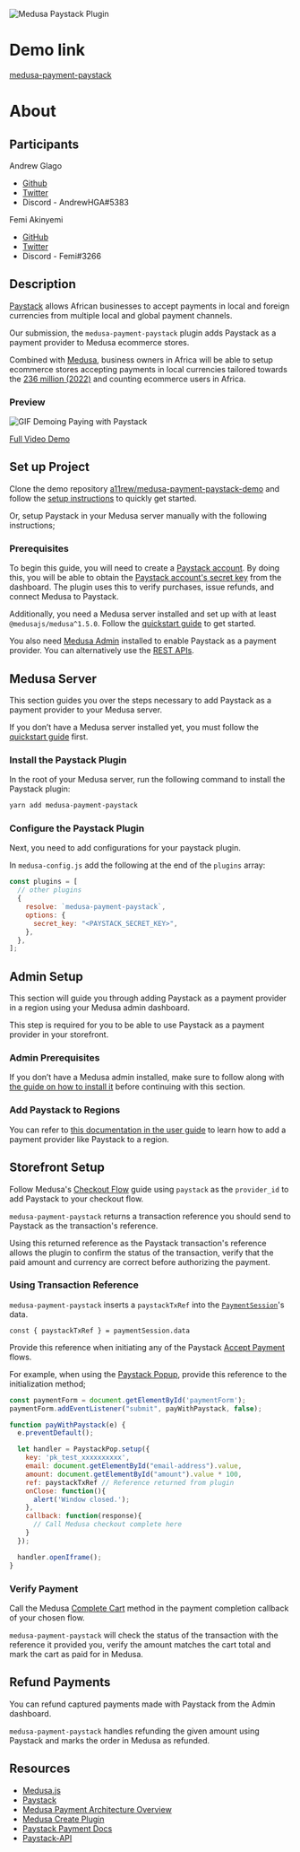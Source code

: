 ![Medusa Paystack Plugin](https://user-images.githubusercontent.com/46872764/197322473-fddbc659-d81e-4f19-b36c-d9f553433c8f.png)

# Demo link

[medusa-payment-paystack](https://www.npmjs.com/package/medusa-payment-paystack)

# About

## Participants

Andrew Glago

- [Github](https://github.com/a11rew)
- [Twitter](https://twitter.com/a11rew)
- Discord - AndrewHGA#5383

Femi Akinyemi

- [GitHub](https://github.com/femakin)
- [Twitter](https://twitter.com/akinyemi_t)
- Discord - Femi#3266

## Description

[Paystack](https://paystack.com) allows African businesses to accept payments in local and foreign currencies from multiple local and global payment channels.

Our submission, the `medusa-payment-paystack` plugin adds Paystack as a payment provider to Medusa ecommerce stores.

Combined with [Medusa](https://medusajs.com), business owners in Africa will be able to setup ecommerce stores accepting payments in local currencies tailored towards the [236 million (2022)](https://www.statista.com/outlook/dmo/ecommerce/africa#users) and counting ecommerce users in Africa.

### Preview

![GIF Demoing Paying with Paystack](https://user-images.githubusercontent.com/87580113/197406110-ff68bd20-60a1-4842-85c1-1a6ef46dd498.gif)

[Full Video Demo](https://vimeo.com/763132960)

## Set up Project

Clone the demo repository [a11rew/medusa-payment-paystack-demo](https://github.com/a11rew/medusa-paystack-demo) and follow the [setup instructions](https://github.com/a11rew/medusa-paystack-demo#set-up-project) to quickly get started.

Or, setup Paystack in your Medusa server manually with the following instructions;

### Prerequisites

To begin this guide, you will need to create a [Paystack account](https://dashboard.paystack.com/#/signup). By doing this, you will be able to obtain the [Paystack account's secret key](https://support.paystack.com/hc/en-us/articles/360009881600-Paystack-Test-Keys-Live-Keys-and-Webhooks) from the dashboard. The plugin uses this to verify purchases, issue refunds, and connect Medusa to Paystack.

Additionally, you need a Medusa server installed and set up with at least `@medusajs/medusa^1.5.0`. Follow the [quickstart guide](https://docs.medusajs.com/quickstart/quick-start) to get started.

You also need [Medusa Admin](https://docs.medusajs.com/admin/quickstart/) installed to enable Paystack as a payment provider. You can alternatively use the [REST APIs](https://docs.medusajs.com/api/admin).

## Medusa Server

This section guides you over the steps necessary to add Paystack as a payment provider to your Medusa server.

If you don’t have a Medusa server installed yet, you must follow the [quickstart guide](https://docs.medusajs.com/quickstart/quick-start/) first.

### Install the Paystack Plugin

In the root of your Medusa server, run the following command to install the Paystack plugin:

```bash
yarn add medusa-payment-paystack
```

### Configure the Paystack Plugin

Next, you need to add configurations for your paystack plugin.

In `medusa-config.js` add the following at the end of the `plugins` array:

```js
const plugins = [
  // other plugins
  {
    resolve: `medusa-payment-paystack`,
    options: {
      secret_key: "<PAYSTACK_SECRET_KEY>",
    },
  },
];
```

## Admin Setup

This section will guide you through adding Paystack as a payment provider in a region using your Medusa admin dashboard.

This step is required for you to be able to use Paystack as a payment provider in your storefront.

### Admin Prerequisites

If you don’t have a Medusa admin installed, make sure to follow along with [the guide on how to install it](https://github.com/medusajs/admin#-quickstart) before continuing with this section.

### Add Paystack to Regions

You can refer to [this documentation in the user guide](https://docs.medusajs.com/user-guide/regions/providers/#manage-payment-providers) to learn how to add a payment provider like Paystack to a region.

## Storefront Setup

Follow Medusa's [Checkout Flow](https://docs.medusajs.com/advanced/storefront/how-to-implement-checkout-flow/) guide using `paystack` as the `provider_id` to add Paystack to your checkout flow.

`medusa-payment-paystack` returns a transaction reference you should send to Paystack as the transaction's reference.

Using this returned reference as the Paystack transaction's reference allows the plugin to confirm the status of the transaction, verify that the paid amount and currency are correct before authorizing the payment.

### Using Transaction Reference

`medusa-payment-paystack` inserts a `paystackTxRef` into the [`PaymentSession`](https://docs.medusajs.com/advanced/backend/payment/overview/#payment-session)'s data.

```
const { paystackTxRef } = paymentSession.data
```

Provide this reference when initiating any of the Paystack [Accept Payment](https://paystack.com/docs/payments/accept-payments/) flows.

For example, when using the [Paystack Popup](https://paystack.com/docs/payments/accept-payments/#popup), provide this reference to the initialization method;

```js
const paymentForm = document.getElementById('paymentForm');
paymentForm.addEventListener("submit", payWithPaystack, false);

function payWithPaystack(e) {
  e.preventDefault();

  let handler = PaystackPop.setup({
    key: 'pk_test_xxxxxxxxxx',
    email: document.getElementById("email-address").value,
    amount: document.getElementById("amount").value * 100,
    ref: paystackTxRef // Reference returned from plugin
    onClose: function(){
      alert('Window closed.');
    },
    callback: function(response){
      // Call Medusa checkout complete here
    }
  });

  handler.openIframe();
}
```

### Verify Payment

Call the Medusa [Complete Cart](https://docs.medusajs.com/advanced/storefront/how-to-implement-checkout-flow/#complete-cart) method in the payment completion callback of your chosen flow.

`medusa-payment-paystack` will check the status of the transaction with the reference it provided you, verify the amount matches the cart total and mark the cart as paid for in Medusa.

## Refund Payments

You can refund captured payments made with Paystack from the Admin dashboard.

`medusa-payment-paystack` handles refunding the given amount using Paystack and marks the order in Medusa as refunded.

## Resources

- [Medusa.js](https://medusajs.com)
- [Paystack](https://paystack.com)
- [Medusa Payment Architecture Overview](https://docs.medusajs.com/advanced/backend/payment/overview/)
- [Medusa Create Plugin](https://docs.medusajs.com/advanced/backend/plugins/create/)
- [Paystack Payment Docs](https://paystack.com/docs/payments)
- [Paystack-API](https://www.npmjs.com/package/paystack-api)
